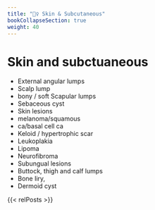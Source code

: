 ```yaml
---
title: "🧘‍♀️ Skin & Subcutaneous"
bookCollapseSection: true
weight: 40
---
```


# Skin and subctuaneous
- External angular lumps 
- Scalp lump 
- bony / soft Scapular lumps 
- Sebaceous cyst 
- Skin lesions 
- melanoma/squamous 
- ca/basal cell ca 
- Keloid / hypertrophic scar 
- Leukoplakia 
- Lipoma 
- Neurofibroma 
- Subungual lesions 
- Buttock, thigh and calf lumps 
- Bone Iiry, 
- Dermoid cyst

{{< relPosts >}}